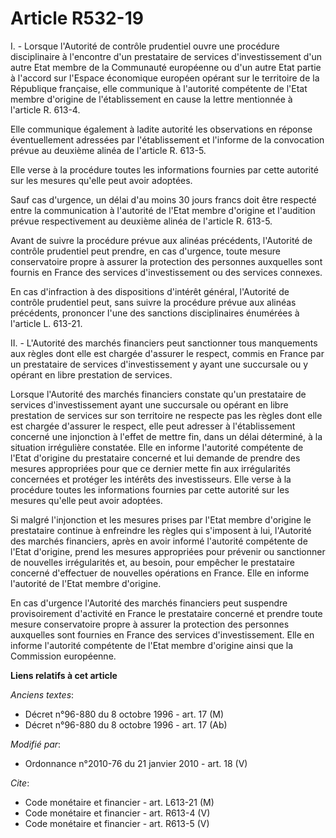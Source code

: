 # Article R532-19

I. - Lorsque l'Autorité de contrôle prudentiel ouvre une procédure disciplinaire à l'encontre d'un prestataire de services
d'investissement d'un autre Etat membre de la Communauté européenne ou d'un autre Etat partie à l'accord sur l'Espace
économique européen opérant sur le territoire de la République française, elle communique à l'autorité compétente de l'Etat
membre d'origine de l'établissement en cause la lettre mentionnée à l'article R. 613-4.

Elle communique également à ladite autorité les observations en réponse éventuellement adressées par l'établissement et
l'informe de la convocation prévue au deuxième alinéa de l'article R. 613-5.

Elle verse à la procédure toutes les informations fournies par cette autorité sur les mesures qu'elle peut avoir adoptées.

Sauf cas d'urgence, un délai d'au moins 30 jours francs doit être respecté entre la communication à l'autorité de l'Etat
membre d'origine et l'audition prévue respectivement au deuxième alinéa de l'article R. 613-5.

Avant de suivre la procédure prévue aux alinéas précédents, l'Autorité de contrôle prudentiel peut prendre, en cas d'urgence,
toute mesure conservatoire propre à assurer la protection des personnes auxquelles sont fournis en France des services
d'investissement ou des services connexes.

En cas d'infraction à des dispositions d'intérêt général, l'Autorité de contrôle prudentiel peut, sans suivre la procédure
prévue aux alinéas précédents, prononcer l'une des sanctions disciplinaires énumérées à l'article L. 613-21.

II. - L'Autorité des marchés financiers peut sanctionner tous manquements aux règles dont elle est chargée d'assurer le
respect, commis en France par un prestataire de services d'investissement y ayant une succursale ou y opérant en libre
prestation de services.

Lorsque l'Autorité des marchés financiers constate qu'un prestataire de services d'investissement ayant une succursale ou
opérant en libre prestation de services sur son territoire ne respecte pas les règles dont elle est chargée d'assurer le
respect, elle peut adresser à l'établissement concerné une injonction à l'effet de mettre fin, dans un délai déterminé, à la
situation irrégulière constatée. Elle en informe l'autorité compétente de l'Etat d'origine du prestataire concerné et lui
demande de prendre des mesures appropriées pour que ce dernier mette fin aux irrégularités concernées et protéger les
intérêts des investisseurs. Elle verse à la procédure toutes les informations fournies par cette autorité sur les mesures
qu'elle peut avoir adoptées.

Si malgré l'injonction et les mesures prises par l'Etat membre d'origine le prestataire continue à enfreindre les règles qui
s'imposent à lui, l'Autorité des marchés financiers, après en avoir informé l'autorité compétente de l'Etat d'origine, prend
les mesures appropriées pour prévenir ou sanctionner de nouvelles irrégularités et, au besoin, pour empêcher le prestataire
concerné d'effectuer de nouvelles opérations en France. Elle en informe l'autorité de l'Etat membre d'origine.

En cas d'urgence l'Autorité des marchés financiers peut suspendre provisoirement d'activité en France le prestataire concerné
et prendre toute mesure conservatoire propre à assurer la protection des personnes auxquelles sont fournies en France des
services d'investissement. Elle en informe l'autorité compétente de l'Etat membre d'origine ainsi que la Commission
européenne.

**Liens relatifs à cet article**

_Anciens textes_:

  - Décret n°96-880 du 8 octobre 1996 - art. 17 (M)
  - Décret n°96-880 du 8 octobre 1996 - art. 17 (Ab)

_Modifié par_:

  - Ordonnance n°2010-76 du 21 janvier 2010 - art. 18 (V)

_Cite_:

  - Code monétaire et financier - art. L613-21 (M)
  - Code monétaire et financier - art. R613-4 (V)
  - Code monétaire et financier - art. R613-5 (V)

